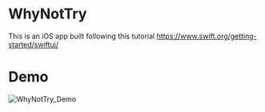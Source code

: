 # WhyNotTry
This is an iOS app built following this tutorial https://www.swift.org/getting-started/swiftui/

# Demo
![WhyNotTry_Demo](https://github.com/user-attachments/assets/ecafa1e8-34c4-4fd6-91d4-e980afc9224a)
